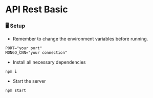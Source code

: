 # API Rest Basic

### 🖥 Setup 
- Remember to change the environment variables before running.
```
PORT="your port"
MONGO_CNN="your connection"
```
- Install all necessary dependencies
```
npm i
```
- Start the server
```
npm start
```